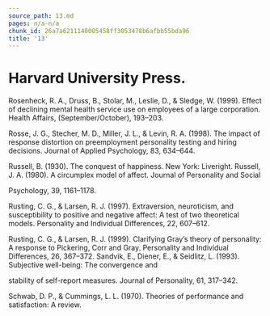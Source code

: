 ```yaml
---
source_path: 13.md
pages: n/a-n/a
chunk_id: 26a7a6211140005458ff3053478b6afbb55bda96
title: '13'
---
```

# Harvard University Press.

Rosenheck, R. A., Druss, B., Stolar, M., Leslie, D., & Sledge, W. (1999). Effect of declining mental health service use on employees of a large corporation. Health Affairs, (September/October), 193–203.

Rosse, J. G., Stecher, M. D., Miller, J. L., & Levin, R. A. (1998). The impact of response distortion on preemployment personality testing and hiring decisions. Journal of Applied Psychology, 83, 634–644.

Russell, B. (1930). The conquest of happiness. New York: Liveright. Russell, J. A. (1980). A circumplex model of affect. Journal of Personality and Social

Psychology, 39, 1161–1178.

Rusting, C. G., & Larsen, R. J. (1997). Extraversion, neuroticism, and susceptibility to positive and negative affect: A test of two theoretical models. Personality and Individual Differences, 22, 607–612.

Rusting, C. G., & Larsen, R. J. (1999). Clarifying Gray’s theory of personality: A response to Pickering, Corr and Gray. Personality and Individual Differences, 26, 367–372. Sandvik, E., Diener, E., & Seidlitz, L. (1993). Subjective well-being: The convergence and

stability of self-report measures. Journal of Personality, 61, 317–342.

Schwab, D. P., & Cummings, L. L. (1970). Theories of performance and satisfaction: A review.

